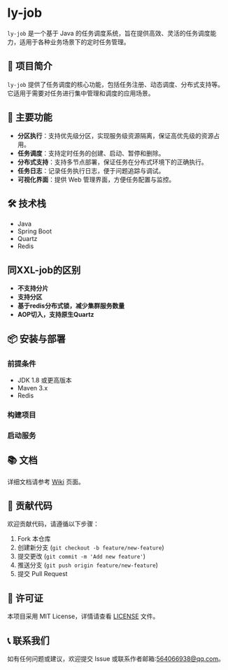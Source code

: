 # ly-job

`ly-job` 是一个基于 Java 的任务调度系统，旨在提供高效、灵活的任务调度能力，适用于各种业务场景下的定时任务管理。

## 📌 项目简介

`ly-job` 提供了任务调度的核心功能，包括任务注册、动态调度、分布式支持等。它适用于需要对任务进行集中管理和调度的应用场景。

## 🧩 主要功能
- **分区执行**：支持优先级分区，实现服务级资源隔离，保证高优先级的资源占用。
- **任务调度**：支持定时任务的创建、启动、暂停和删除。
- **分布式支持**：支持多节点部署，保证任务在分布式环境下的正确执行。
- **任务日志**：记录任务执行日志，便于问题追踪与调试。
- **可视化界面**：提供 Web 管理界面，方便任务配置与监控。

## 🛠 技术栈

- Java
- Spring Boot
- Quartz 
- Redis
## 同XXL-job的区别
- **不支持分片**
- **支持分区**
- **基于redis分布式锁，减少集群服务数量**
- **AOP切入，支持原生Quartz**
  
## 📦 安装与部署

### 前提条件

- JDK 1.8 或更高版本
- Maven 3.x
- Redis

### 构建项目
### 启动服务
## 📚 文档

详细文档请参考 [Wiki](https://github.com/MrJavaLiY/ly-job/wiki) 页面。

## 🤝 贡献代码

欢迎贡献代码，请遵循以下步骤：
1. Fork 本仓库
2. 创建新分支 (`git checkout -b feature/new-feature`)
3. 提交更改 (`git commit -m 'Add new feature'`)
4. 推送分支 (`git push origin feature/new-feature`)
5. 提交 Pull Request

## 📰 许可证

本项目采用 MIT License，详情请查看 [LICENSE](LICENSE) 文件。

## 📞 联系我们

如有任何问题或建议，欢迎提交 Issue 或联系作者邮箱:564066938@qq.com。


